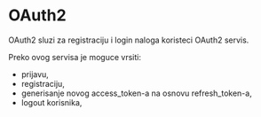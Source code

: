 # OAuth2

OAuth2 sluzi za registraciju i login naloga koristeci OAuth2 servis.

Preko ovog servisa je moguce vrsiti:
- prijavu,
- registraciju,
- generisanje novog access_token-a na osnovu refresh_token-a,
- logout korisnika,
